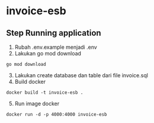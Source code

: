 # invoice-esb

## Step Running application
1. Rubah .env.example menjadi .env
2. Lakukan go mod download
```
go mod download
```
3. Lakukan create database dan table dari file invoice.sql
4. Build docker
```
docker build -t invoice-esb .
```
5. Run image docker
```
docker run -d -p 4000:4000 invoice-esb
```
